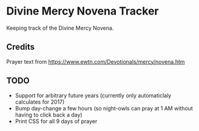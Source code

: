 # Divine Mercy Novena Tracker

Keeping track of the Divine Mercy Novena.

## Credits

Prayer text from https://www.ewtn.com/Devotionals/mercy/novena.htm

## TODO

* Support for arbitrary future years (currently only automaticlaly calculates for 2017)
* Bump day-change a few hours (so night-owls can pray at 1 AM without having to click back a day)
* Print CSS for all 9 days of prayer
